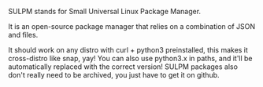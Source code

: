 SULPM stands for Small Universal Linux Package Manager.

It is an open-source package manager that relies on a combination of JSON and files.

It should work on any distro with curl + python3 preinstalled, this makes it cross-distro like snap, yay!
You can also use python3.x in paths, and it'll be automatically replaced with the correct version!
SULPM packages also don't really need to be archived, you just have to get it on github.
